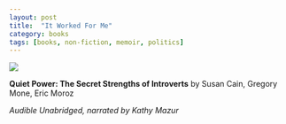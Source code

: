 ```yaml
---
layout: post
title:  "It Worked For Me"
category: books
tags: [books, non-fiction, memoir, politics]
---
```


<a target="_blank"  href="https://www.amazon.com/gp/product/0147509920/ref=as_li_tl?ie=UTF8&camp=1789&creative=9325&creativeASIN=0147509920&linkCode=as2&tag=42models-20&linkId=a6e61c608686dd1b14d0243d093bd151"><img border="0" src="//ws-na.amazon-adsystem.com/widgets/q?_encoding=UTF8&MarketPlace=US&ASIN=0147509920&ServiceVersion=20070822&ID=AsinImage&WS=1&Format=_SL160_&tag=42models-20" ></a><img src="//ir-na.amazon-adsystem.com/e/ir?t=42models-20&l=am2&o=1&a=0147509920" width="1" height="1" border="0" alt="" style="border:none !important; margin:0px !important;" />

**Quiet Power: The Secret Strengths of Introverts** by Susan Cain, Gregory Mone, Eric Moroz 

*Audible Unabridged, narrated by Kathy Mazur*